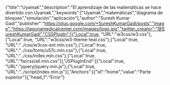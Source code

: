 ﻿{"title":"Uyamak","description":"El aprendizaje de las matemáticas se hace divertido con Uyamak.","keywords":["Uyamak","matemáticas","diagrama de bloques","simulación","aplicación"],"author":"Suresh Kumar Gadi","publisher":"https://plus.google.com/+SureshKumarGadi/posts","image":"https://lagunamedicalcenter.com/images/logo.jpg","twitter_creator":"@SureshKumarGadi","CSSPlugIn":[{"Local":true, "URL":"w3css/w3.css"},{"Local":true, "URL":"w3css/w3-theme-teal.css"},{"Local":true, "URL":"../css/w3css-ext.min.css"},{"Local":true, "URL":"../css/fonts/u57c.min.css"},{"Local":true, "URL":"../css/index.min.css"},{"Local":true, "URL":"fa/css/all.min.css"}],"JSPlugInEnd":[{"Local":true, "URL":"jquery/jquery.min.js"},{"Local":true, "URL":"../script/index.min.js"}],"Anchors":[{"id":"home","value":"Parte superior"}],"head_1":"Error"}